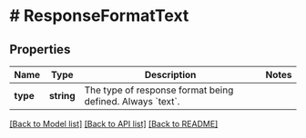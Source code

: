 # # ResponseFormatText

## Properties

Name | Type | Description | Notes
------------ | ------------- | ------------- | -------------
**type** | **string** | The type of response format being defined. Always &#x60;text&#x60;. |

[[Back to Model list]](../../README.md#models) [[Back to API list]](../../README.md#endpoints) [[Back to README]](../../README.md)
